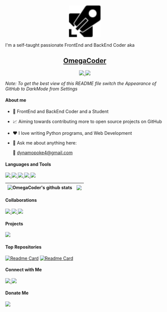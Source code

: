<p align="center">
 <img width="100px" src="https://github.com/OmegaCoder01/OmegaCoder01/blob/8c51f2d0dadf19661b14965584094eb1705991d8/Assets/azurepipelines.svg"/>
<br />

I'm a self-taught passionate FrontEnd and BackEnd Coder aka
<p align="center">
  <a href="https://github.com/OmegaCoder01">
    <h2 align="center">OmegaCoder</h2>
  </a>
</p> 

<p align="center">
<a href="https://github.com/OmegaCoder01">
      <img src="https://img.shields.io/badge/-%20%E2%86%92-gray.svg?colorA=2c333b&colorB=4F44D6&logo=GitHub&style=for-the-badge"/>
    </a>
    <a href="https://www.gitpod.io">
      <img src="https://img.shields.io/badge/-%20%E2%86%92-gray.svg?colorA=2c333b&colorB=4CAF50&logo=YouTube&logoColor=white&style=for-the-badge"/>
    </a>
  </p>

*Note: To get the best view of this README file switch the Appearance of GitHub to DarkMode from Settings*

#### About me

- 💼 FrontEnd and BackEnd Coder and a Student

- 📈 Aiming towards contributing more to open source projects on GitHub

- ❤️ I love writing Python programs, and Web Development

- 💬 Ask me about anything here:

  📧 dynamopoke4@gmail.com

#### Languages and Tools

<p align="left">
<a href="https://code.visualstudio.com/">
      <img src="https://img.shields.io/badge/-Python%20%E2%86%92-gray.svg?colorA=2c333b&colorB=4F44D6&logo=Python&logoColor=white&style=for-the-badge"/>
    </a>
    <a href="https://www.gitpod.io">
      <img src="https://img.shields.io/badge/-Html%20%E2%86%92-gray.svg?colorA=2c333b&colorB=FF8E2B&logo=Html5&logoColor=white&style=for-the-badge"/>
    </a>
<a href="https://github.com/AdityaCodes45">
      <img src="https://img.shields.io/badge/-Css%20%E2%86%92-gray.svg?colorA=2c333b&colorB=4CAF50&logo=Css3&logoColor=white&style=for-the-badge"/>
    </a>
<a href="https://github.com/AdityaCodes45">
      <img src="https://img.shields.io/badge/-JS%20%E2%86%92-gray.svg?colorA=2c333b&colorB=007FFF&logo=Javascript&logoColor=white&style=for-the-badge"/>
    </a>
<a href="https://github.com/AdityaCodes45">
      <img src="https://img.shields.io/badge/-Bootstrap%20%E2%86%92-gray.svg?colorA=2c333b&colorB=fdde6c&logo=bootstrap&logoColor=white&style=for-the-badge"/>
    </a>
</p>

| <img align="center" src="https://github-readme-stats.vercel.app/api?username=OmegaCoder01&show_icons=true&include_all_commits=true&bg_color=22272D&theme=github_dark&hide_border=true" alt="OmegaCoder's github stats" /></a> | <img align="center" src="https://github-readme-stats.vercel.app/api/top-langs/?username=OmegaCoder01&layout=compact&theme=github_dark&bg_color=22272D&hide_border=true" /></a> |
| ------------- | ------------- |

#### Collaborations

<p align="left">
<a href="https://code.visualstudio.com/">
      <img src="https://img.shields.io/badge/Supported%20by-VSCode%20%E2%86%92-gray.svg?colorA=2c333b&colorB=4F44D6&logo=Visual Studio Code&style=for-the-badge"/>
    </a>
    <a href="https://www.gitpod.io">
      <img src="https://img.shields.io/badge/Supported%20by-GitPod%20%E2%86%92-gray.svg?colorA=2c333b&colorB=FF8E2B&logo=GITPOD&logoColor=white&style=for-the-badge"/>
    </a>
<a href="https://github.com/AdityaCodes45">
      <img src="https://img.shields.io/badge/Supported%20by-Github%20%E2%86%92-gray.svg?colorA=2c333b&colorB=4CAF50&logo=GIThub&style=for-the-badge"/>
    </a>
  </p>

#### Projects

<p align="left">
<a href="">
      <img src="https://img.shields.io/badge/Advanced%20V1.0-Alexa%20%E2%86%92-gray.svg?colorA=2c333b&colorB=4F44D6&logo=Amazon Alexa&style=for-the-badge"/>
    </a>
    </p>

#### Top Repositories

[![Readme Card](https://github-readme-stats.vercel.app/api/pin/?username=OmegaCoder01&repo=&theme=github_dark&bg_color=22272D&show_owner=true)](https://github.com/OmegaCoder01/)
[![Readme Card](https://github-readme-stats.vercel.app/api/pin/?username=OmegaCoder01&repo=&theme=github_dark&bg_color=22272D&show_owner=true)](https://github.com/OmegaCoder01/)
<br>

#### Connect with Me
<p align="left">
<a href="https://code.visualstudio.com/">
      <img src="https://img.shields.io/badge/Connected -Twitter%20%E2%86%92-gray.svg?colorA=2c333b&colorB=1DA1F2&logo=Twitter&logoColor=white&style=for-the-badge"/>
    </a>
<a href="https://github.com/AdityaCodes45">
      <img src="https://img.shields.io/badge/Connected -Patreon%20%E2%86%92-gray.svg?colorA=2c333b&colorB=F96854&logo=Patreon&logoColor=white&style=for-the-badge"/>
    </a>
</p>

#### Donate Me 
<p align="left">
<a href="https://code.visualstudio.com/">
      <img src="https://img.shields.io/badge/ -Buy me a Coffee%20%E2%86%92-gray.svg?colorA=2c333b&colorB=fada5f&logo=buy me a coffee&style=for-the-badge"/>
    </a>
</p>

<!---
AdityaCodes45/AdityaCodes45 is a ✨ special ✨ repository because its `README.md` (this file) appears on your GitHub profile.
You can click the Preview link to take a look at your changes.
--->

